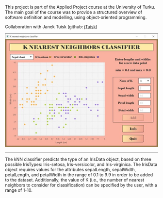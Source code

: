 This project is part of the Applied Project course at the University of Turku. The main goal of the course was to provide a structured overview of software definition and modelling, using object-oriented programming. 

Collaboration with Janek Tuisk (github: [jTuisk](https://github.com/jTuisk))

![Picture of ui](https://github.com/tuijalei/k-nearest-neighbors-classifier/blob/main/src/main/resources/org/knn/pictures/knn-classifier-ui.jpg)

______________________________________________________________________________________________________________

The kNN classifier predicts the type of an IrisData object, based on three possible IrisTypes: Iris-setosa, Iris-versicolor, and Iris-virginica. The IrisData object requires values for the attributes sepalLength, sepalWidth, petalLength, and petalWidth in the range of 0.1 to 9.9 in order to be added to the dataset. Additionally, the value of K (i.e., the number of nearest neighbors to consider for classification) can be specified by the user, with a range of 1-10.
